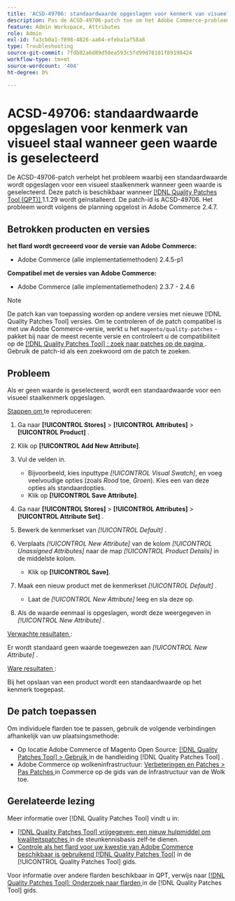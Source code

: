 ```yaml
---
title: 'ACSD-49706: standaardwaarde opgeslagen voor kenmerk van visueel staal wanneer geen waarde is geselecteerd'
description: Pas de ACSD-49706-patch toe om het Adobe Commerce-probleem op te lossen waarbij een standaardwaarde wordt opgeslagen voor een visueel staalkenmerk wanneer geen waarde is geselecteerd.
feature: Admin Workspace, Attributes
role: Admin
exl-id: fa3cb0a1-f898-4826-aa64-efeba1af58a8
type: Troubleshooting
source-git-commit: 7fdb02a6d89d50ea593c5fd99d78101f89198424
workflow-type: tm+mt
source-wordcount: '404'
ht-degree: 0%

---
```


# ACSD-49706: standaardwaarde opgeslagen voor kenmerk van visueel staal wanneer geen waarde is geselecteerd

De ACSD-49706-patch verhelpt het probleem waarbij een standaardwaarde wordt opgeslagen voor een visueel staalkenmerk wanneer geen waarde is geselecteerd. Deze patch is beschikbaar wanneer [[!DNL Quality Patches Tool (QPT)] ](https://experienceleague.adobe.com/en/docs/commerce-operations/tools/quality-patches-tool/quality-patches-tool-to-self-serve-quality-patches) 1.1.29 wordt geïnstalleerd. De patch-id is ACSD-49706. Het probleem wordt volgens de planning opgelost in Adobe Commerce 2.4.7.

## Betrokken producten en versies

**het flard wordt gecreeerd voor de versie van Adobe Commerce:**

* Adobe Commerce (alle implementatiemethoden) 2.4.5-p1

**Compatibel met de versies van Adobe Commerce:**

* Adobe Commerce (alle implementatiemethoden) 2.3.7 - 2.4.6

>[!NOTE]
>
>De patch kan van toepassing worden op andere versies met nieuwe [!DNL Quality Patches Tool] versies. Om te controleren of de patch compatibel is met uw Adobe Commerce-versie, werkt u het `magento/quality-patches` -pakket bij naar de meest recente versie en controleert u de compatibiliteit op de [[!DNL Quality Patches Tool] : zoek naar patches op de pagina ](https://experienceleague.adobe.com/tools/commerce-quality-patches/index.html) . Gebruik de patch-id als een zoekwoord om de patch te zoeken.

## Probleem

Als er geen waarde is geselecteerd, wordt een standaardwaarde voor een visueel staalkenmerk opgeslagen.

<u> Stappen om </u> te reproduceren:

1. Ga naar **[!UICONTROL Stores]** > **[!UICONTROL Attributes]** > **[!UICONTROL Product]** .
1. Klik op **[!UICONTROL Add New Attribute]**.
1. Vul de velden in.

   * Bijvoorbeeld, kies inputtype *[!UICONTROL Visual Swatch]*, en voeg veelvoudige opties (zoals *Rood* toe, *Groen*). Kies een van deze opties als standaardopties.
   * Klik op **[!UICONTROL Save Attribute]**.

1. Ga naar **[!UICONTROL Stores]** > **[!UICONTROL Attributes]** > **[!UICONTROL Attribute Set]** .
1. Bewerk de kenmerkset van *[!UICONTROL Default]* .
1. Verplaats *[!UICONTROL New Attribute]* van de kolom *[!UICONTROL Unassigned Attributes]* naar de map *[!UICONTROL Product Details]* in de middelste kolom.

   * Klik op **[!UICONTROL Save]**.

1. Maak een nieuw product met de kenmerkset *[!UICONTROL Default]* .

   * Laat de *[!UICONTROL New Attribute]* leeg en sla deze op.

1. Als de waarde eenmaal is opgeslagen, wordt deze weergegeven in *[!UICONTROL New Attribute]* .

<u> Verwachte resultaten </u>:

Er wordt standaard geen waarde toegewezen aan *[!UICONTROL New Attribute]* .

<u> Ware resultaten </u>:

Bij het opslaan van een product wordt een standaardwaarde op het kenmerk toegepast.

## De patch toepassen

Om individuele flarden toe te passen, gebruik de volgende verbindingen afhankelijk van uw plaatsingsmethode:

* Op locatie Adobe Commerce of Magento Open Source: [[!DNL Quality Patches Tool] > Gebruik ](/help/tools/quality-patches-tool/usage.md) in de handleiding [!DNL Quality Patches Tool] .
* Adobe Commerce op wolkeninfrastructuur: [ Verbeteringen en Patches > Pas Patches ](https://experienceleague.adobe.com/docs/commerce-cloud-service/user-guide/develop/upgrade/apply-patches.html) in Commerce op de gids van de Infrastructuur van de Wolk toe.

## Gerelateerde lezing

Meer informatie over [!DNL Quality Patches Tool] vindt u in:

* [[!DNL Quality Patches Tool]  vrijgegeven: een nieuw hulpmiddel om kwaliteitspatches ](https://experienceleague.adobe.com/en/docs/commerce-operations/tools/quality-patches-tool/quality-patches-tool-to-self-serve-quality-patches) in de steunkennisbasis zelf-te dienen.
* [ Controle als het flard voor uw kwestie van Adobe Commerce beschikbaar is gebruikend  [!DNL Quality Patches Tool]](/help/tools/quality-patches-tool/patches-available-in-qpt/check-patch-for-magento-issue-with-magento-quality-patches.md) in de [!UICONTROL Quality Patches Tool] gids.


Voor informatie over andere flarden beschikbaar in QPT, verwijs naar [[!DNL Quality Patches Tool]: Onderzoek naar flarden ](https://experienceleague.adobe.com/tools/commerce-quality-patches/index.html) in de [!DNL Quality Patches Tool] gids.
